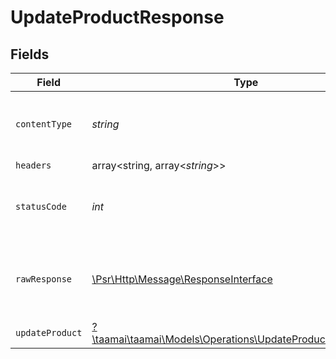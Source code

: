 # UpdateProductResponse


## Fields

| Field                                                                                                                 | Type                                                                                                                  | Required                                                                                                              | Description                                                                                                           |
| --------------------------------------------------------------------------------------------------------------------- | --------------------------------------------------------------------------------------------------------------------- | --------------------------------------------------------------------------------------------------------------------- | --------------------------------------------------------------------------------------------------------------------- |
| `contentType`                                                                                                         | *string*                                                                                                              | :heavy_check_mark:                                                                                                    | HTTP response content type for this operation                                                                         |
| `headers`                                                                                                             | array<string, array<*string*>>                                                                                        | :heavy_minus_sign:                                                                                                    | N/A                                                                                                                   |
| `statusCode`                                                                                                          | *int*                                                                                                                 | :heavy_check_mark:                                                                                                    | HTTP response status code for this operation                                                                          |
| `rawResponse`                                                                                                         | [\Psr\Http\Message\ResponseInterface](https://www.php-fig.org/psr/psr-7/#33-psrhttpmessageresponseinterface)          | :heavy_minus_sign:                                                                                                    | Raw HTTP response; suitable for custom response parsing                                                               |
| `updateProduct`                                                                                                       | [?\taamai\taamai\Models\Operations\UpdateProductUpdateProduct](../../Models/Operations/UpdateProductUpdateProduct.md) | :heavy_minus_sign:                                                                                                    | OK                                                                                                                    |